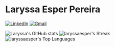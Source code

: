 # Laryssa Esper Pereira

[![LinkedIn](https://img.shields.io/badge/LinkedIn-0077B5?style=for-the-badge&logo=linkedin&logoColor=white)](https://www.linkedin.com/in/laryssa-e-3a903b261)
[![Gmail](https://img.shields.io/badge/Gmail-333333?style=for-the-badge&logo=gmail&logoColor=red)](mailto:laryssaesperpereira@gmail.co)

![Laryssa's GitHub stats](https://github-readme-stats.vercel.app/api?username=laryssaesper&show_icons=true&theme=transparent&hide_border=true)
![laryssaesper's Streak](https://github-readme-streak-stats.herokuapp.com/?user=laryssaesper&theme=transparent&hide_border=true)
![laryssaesper's Top Languages](https://github-readme-stats.vercel.app/api/top-langs/?username=laryssaesper&layout=compact&theme=transparent&hide_border=true)
